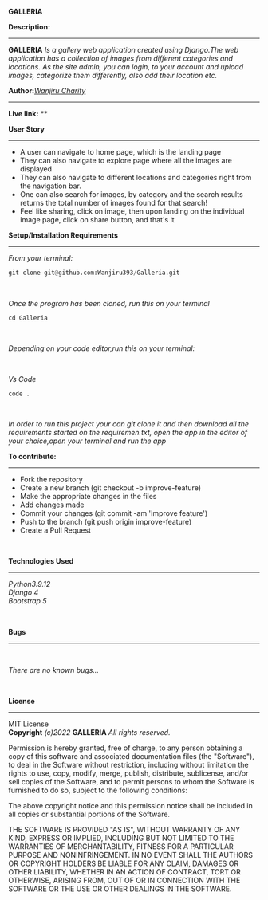 **GALLERIA** 

**Description:**
****
**GALLERIA** *Is a gallery web application created using Django.The web application has a collection of images from different categories and locations. As the site admin, you can login, to your account and upload images, categorize them differently, also add their location etc.* </br> 

**Author:***[Wanjiru Charity](https://github.com/Wanjiru393)* 
****


**Live link:**  ** <br />


**User Story** <br/>
****

* A user can navigate to home page, which is the landing page <br/>
* They can also navigate to explore page where all the images are displayed<br/>
* They can also navigate to different locations and categories right from the navigation bar. <br/>
* One can also search for images, by category and the search results returns the total number of images found for that search!<br/>
* Feel like sharing, click on image, then upon landing on the individual image page, click on share button, and that's it <br/>


**Setup/Installation Requirements** 
****
*From your terminal:* <br />
```py
git clone git@github.com:Wanjiru393/Galleria.git
```
<br />

*Once the program has been cloned, run this on your terminal* <br />

```
cd Galleria
```

<br />

*Depending on your code editor,run this on your terminal:* <br />

<br />

*Vs Code* <br />

```
code .
```
<br />


*In order to run this project your can git clone it and then download all the requirements started on the requiremen.txt, open the app in the editor of your choice,open your terminal and run the  app*
<br />

**To contribute:**
****
* Fork the repository
* Create a new branch (git checkout -b improve-feature)
* Make the appropriate changes in the files
* Add changes made
* Commit your changes (git commit -am 'Improve feature')
* Push to the branch (git push origin improve-feature)
* Create a Pull Request

<br/>

**Technologies Used** <br/>
****

*Python3.9.12*<br />
*Django 4*<br />
*Bootstrap 5*<br />

<br/>

**Bugs** 
****

<br/>

*There are no known bugs...*

<br/>

**License**
****
MIT License <br/>
**Copyright** *(c)2022* **GALLERIA** *All rights reserved.*

Permission is hereby granted, free of charge, to any person obtaining a copy of this software and associated documentation files (the "Software"), to deal in the Software without restriction, including without limitation the rights to use, copy, modify, merge, publish, distribute, sublicense, and/or sell copies of the Software, and to permit persons to whom the Software is furnished to do so, subject to the following conditions:

The above copyright notice and this permission notice shall be included in all copies or substantial portions of the Software.

THE SOFTWARE IS PROVIDED "AS IS", WITHOUT WARRANTY OF ANY KIND, EXPRESS OR IMPLIED, INCLUDING BUT NOT LIMITED TO THE WARRANTIES OF MERCHANTABILITY, FITNESS FOR A PARTICULAR PURPOSE AND NONINFRINGEMENT. IN NO EVENT SHALL THE AUTHORS OR COPYRIGHT HOLDERS BE LIABLE FOR ANY CLAIM, DAMAGES OR OTHER LIABILITY, WHETHER IN AN ACTION OF CONTRACT, TORT OR OTHERWISE, ARISING FROM, OUT OF OR IN CONNECTION WITH THE SOFTWARE OR THE USE OR OTHER DEALINGS IN THE SOFTWARE.